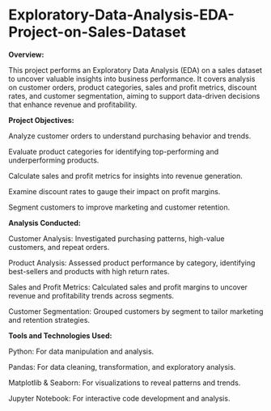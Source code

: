 # Exploratory-Data-Analysis-EDA-Project-on-Sales-Dataset


**Overview:**


This project performs an Exploratory Data Analysis (EDA) on a sales dataset to uncover valuable insights into business performance. It covers analysis on customer orders, product categories, sales and profit metrics, discount rates, and customer segmentation, aiming to support data-driven decisions that enhance revenue and profitability.

**Project Objectives:**


Analyze customer orders to understand purchasing behavior and trends.

Evaluate product categories for identifying top-performing and underperforming products.

Calculate sales and profit metrics for insights into revenue generation.

Examine discount rates to gauge their impact on profit margins.

Segment customers to improve marketing and customer retention.


**Analysis Conducted:**

Customer Analysis: Investigated purchasing patterns, high-value customers, and repeat orders.

Product Analysis: Assessed product performance by category, identifying best-sellers and products with high return rates.

Sales and Profit Metrics: Calculated sales and profit margins to uncover revenue and profitability trends across segments.


Customer Segmentation: Grouped customers by segment to tailor marketing and retention strategies.

**Tools and Technologies Used:**

Python: For data manipulation and analysis.

Pandas: For data cleaning, transformation, and exploratory analysis.

Matplotlib & Seaborn: For visualizations to reveal patterns and trends.

Jupyter Notebook: For interactive code development and analysis.

